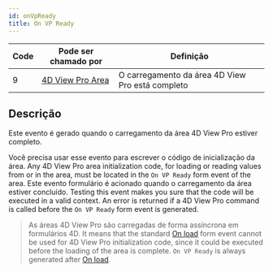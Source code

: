 ```yaml
---
id: onVpReady
title: On VP Ready
---
```


| Code | Pode ser chamado por                                    | Definição                                        |
| ---- | ------------------------------------------------------- | ------------------------------------------------ |
| 9    | [4D View Pro Area](FormObjects/viewProArea_overview.md) | O carregamento da área 4D View Pro está completo |

## Descrição

Este evento é gerado quando o carregamento da área 4D View Pro estiver completo.

Você precisa usar esse evento para escrever o código de inicialização da área. Any 4D View Pro area initialization code, for loading or reading values from or in the area, must be located in the `On VP Ready` form event of the area. Este evento formulário é acionado quando o carregamento da área estiver concluído. Testing this event makes you sure that the code will be executed in a valid context. An error is returned if a 4D View Pro command is called before the `On VP Ready` form event is generated.

> As áreas 4D View Pro são carregadas de forma assíncrona em formulários 4D. It means that the standard [On load](onLoad.md) form event cannot be used for 4D View Pro initialization code, since it could be executed before the loading of the area is complete. `On VP Ready` is always generated after [On load](onLoad.md).
